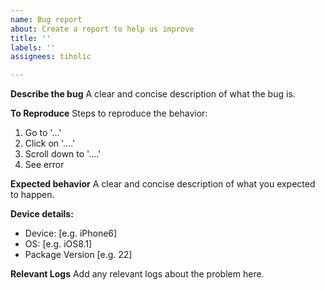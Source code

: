 ```yaml
---
name: Bug report
about: Create a report to help us improve
title: ''
labels: ''
assignees: tiholic

---
```


**Describe the bug**
A clear and concise description of what the bug is.

**To Reproduce**
Steps to reproduce the behavior:
1. Go to '...'
2. Click on '....'
3. Scroll down to '....'
4. See error

**Expected behavior**
A clear and concise description of what you expected to happen.

**Device details:**
 - Device: [e.g. iPhone6]
 - OS: [e.g. iOS8.1]
 - Package Version [e.g. 22]

**Relevant Logs**
Add any relevant logs about the problem here.
